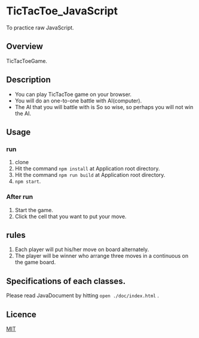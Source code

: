 # TicTacToe_JavaScript
To practice raw JavaScript.

## Overview
TicTacToeGame.
 
## Description
* You can play TicTacToe game on your browser.<br>
* You will do an one-to-one battle with AI(computer).
* The AI that you will battle with is So so wise, so perhaps you will not win the AI.
 
## Usage
 
### run
1. clone
2. Hit the command ```npm install``` at Application root directory.
3. Hit the command ```npm run build``` at Application root directory.
4. ``` npm start ```.
 
### After run
1. Start the game.
2. Click the cell that you want to put your move.
 
 
## rules
1. Each player will put his/her move on board alternately.
2. The player will be winner who arrange three moves in a continuous on the game board.
 
## Specifications of each classes.
 Please read JavaDocument by hitting  ```open ./doc/index.html``` .
 
## Licence
  [MIT](https://github.com/tcnksm/tool/blob/master/LICENCE)
